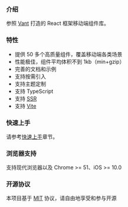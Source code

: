 ### 介绍

参照 [Vant](https://vant-contrib.gitee.io/vant) 打造的 React 框架移动端组件库。

### 特性


- 提供 50 多个高质量组件，覆盖移动端各类场景
- 性能极佳，组件平均体积不到 1kb（min+gzip）
- 完善的文档和示例
- 支持按需引入
- 支持主题定制
- 支持 TypeScript
- 支持 [SSR](https://github.com/3lang3/react-vant-template/tree/main/template/nextjs)
- 支持 [Vite](https://github.com/3lang3/react-vant-template/tree/main/template/vite)

### 快速上手

请参考[快速上手](#/zh-CN/quickstart)章节。

### 浏览器支持

支持现代浏览器以及 Chrome >= 51、iOS >= 10.0

### 开源协议

本项目基于 [MIT](https://zh.wikipedia.org/wiki/MIT%E8%A8%B1%E5%8F%AF%E8%AD%89) 协议，请自由地享受和参与开源
